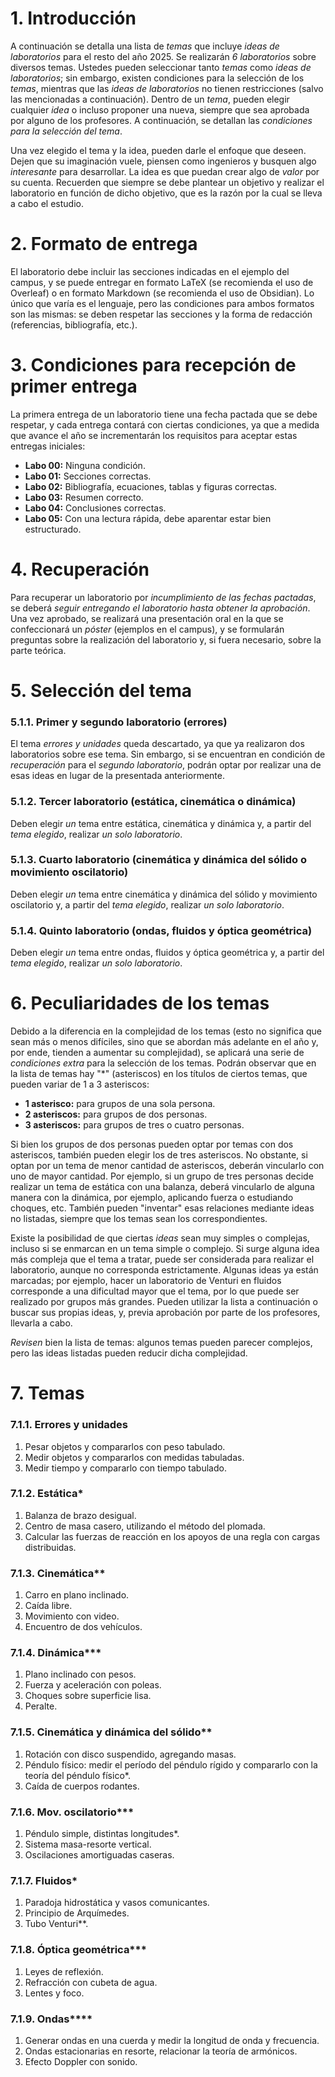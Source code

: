 # 1. Introducción

A continuación se detalla una lista de *temas* que incluye *ideas de laboratorios* para el resto del año 2025. Se realizarán *6 laboratorios* sobre diversos temas. Ustedes pueden seleccionar tanto *temas* como *ideas de laboratorios*; sin embargo, existen condiciones para la selección de los *temas*, mientras que las *ideas de laboratorios* no tienen restricciones (salvo las mencionadas a continuación). Dentro de un *tema*, pueden elegir cualquier *idea* o incluso proponer una nueva, siempre que sea aprobada por alguno de los profesores. A continuación, se detallan las *condiciones para la selección del tema*.

Una vez elegido el tema y la idea, pueden darle el enfoque que deseen. Dejen que su imaginación vuele, piensen como ingenieros y busquen algo *interesante* para desarrollar. La idea es que puedan crear algo de *valor* por su cuenta. Recuerden que siempre se debe plantear un objetivo y realizar el laboratorio en función de dicho objetivo, que es la razón por la cual se lleva a cabo el estudio.

# 2. Formato de entrega

El laboratorio debe incluir las secciones indicadas en el ejemplo del campus, y se puede entregar en formato LaTeX (se recomienda el uso de Overleaf) o en formato Markdown (se recomienda el uso de Obsidian). Lo único que varía es el lenguaje, pero las condiciones para ambos formatos son las mismas: se deben respetar las secciones y la forma de redacción (referencias, bibliografía, etc.).

# 3. Condiciones para recepción de primer entrega

La primera entrega de un laboratorio tiene una fecha pactada que se debe respetar, y cada entrega contará con ciertas condiciones, ya que a medida que avance el año se incrementarán los requisitos para aceptar estas entregas iniciales:

- **Labo 00:** Ninguna condición.
- **Labo 01:** Secciones correctas.
- **Labo 02:** Bibliografía, ecuaciones, tablas y figuras correctas.
- **Labo 03:** Resumen correcto.
- **Labo 04:** Conclusiones correctas.
- **Labo 05:** Con una lectura rápida, debe aparentar estar bien estructurado.

# 4. Recuperación

Para recuperar un laboratorio por *incumplimiento de las fechas pactadas*, se deberá *seguir entregando el laboratorio hasta obtener la aprobación*. Una vez aprobado, se realizará una presentación oral en la que se confeccionará un *póster* (ejemplos en el campus), y se formularán preguntas sobre la realización del laboratorio y, si fuera necesario, sobre la parte teórica.

# 5. Selección del tema

### 5.1.1. Primer y segundo laboratorio (errores)

El tema *errores y unidades* queda descartado, ya que ya realizaron dos laboratorios sobre ese tema. Sin embargo, si se encuentran en condición de *recuperación* para el *segundo laboratorio*, podrán optar por realizar una de esas ideas en lugar de la presentada anteriormente.

### 5.1.2. Tercer laboratorio (estática, cinemática o dinámica)

Deben elegir *un* tema entre estática, cinemática y dinámica y, a partir del *tema elegido*, realizar *un solo laboratorio*.

### 5.1.3. Cuarto laboratorio (cinemática y dinámica del sólido o movimiento oscilatorio)

Deben elegir *un* tema entre cinemática y dinámica del sólido y movimiento oscilatorio y, a partir del *tema elegido*, realizar *un solo laboratorio*.

### 5.1.4. Quinto laboratorio (ondas, fluidos y óptica geométrica)

Deben elegir *un* tema entre ondas, fluidos y óptica geométrica y, a partir del *tema elegido*, realizar *un solo laboratorio*.

# 6. Peculiaridades de los temas

Debido a la diferencia en la complejidad de los temas (esto no significa que sean más o menos difíciles, sino que se abordan más adelante en el año y, por ende, tienden a aumentar su complejidad), se aplicará una serie de *condiciones extra* para la selección de los temas. Podrán observar que en la lista de temas hay "*" (asteriscos) en los títulos de ciertos temas, que pueden variar de 1 a 3 asteriscos:

- **1 asterisco:** para grupos de una sola persona.
- **2 asteriscos:** para grupos de dos personas.
- **3 asteriscos:** para grupos de tres o cuatro personas.

Si bien los grupos de dos personas pueden optar por temas con dos asteriscos, también pueden elegir los de tres asteriscos. No obstante, si optan por un tema de menor cantidad de asteriscos, deberán vincularlo con uno de mayor cantidad. Por ejemplo, si un grupo de tres personas decide realizar un tema de estática con una balanza, deberá vincularlo de alguna manera con la dinámica, por ejemplo, aplicando fuerza o estudiando choques, etc. También pueden "inventar" esas relaciones mediante ideas no listadas, siempre que los temas sean los correspondientes.

Existe la posibilidad de que ciertas *ideas* sean muy simples o complejas, incluso si se enmarcan en un tema simple o complejo. Si surge alguna idea más compleja que el tema a tratar, puede ser considerada para realizar el laboratorio, aunque no corresponda estrictamente. Algunas ideas ya están marcadas; por ejemplo, hacer un laboratorio de Venturi en fluidos corresponde a una dificultad mayor que el tema, por lo que puede ser realizado por grupos más grandes. Pueden utilizar la lista a continuación o buscar sus propias ideas, y, previa aprobación por parte de los profesores, llevarla a cabo.

*Revisen* bien la lista de temas: algunos temas pueden parecer complejos, pero las ideas listadas pueden reducir dicha complejidad.

# 7. Temas

### 7.1.1. Errores y unidades

1. Pesar objetos y compararlos con peso tabulado.
2. Medir objetos y compararlos con medidas tabuladas.
3. Medir tiempo y compararlo con tiempo tabulado.

### 7.1.2. Estática*

1. Balanza de brazo desigual.
2. Centro de masa casero, utilizando el método del plomada.
3. Calcular las fuerzas de reacción en los apoyos de una regla con cargas distribuidas.

### 7.1.3. Cinemática**

1. Carro en plano inclinado.
2. Caída libre.
3. Movimiento con video.
4. Encuentro de dos vehículos.

### 7.1.4. Dinámica***

1. Plano inclinado con pesos.
2. Fuerza y aceleración con poleas.
3. Choques sobre superficie lisa.
4. Peralte.

### 7.1.5. Cinemática y dinámica del sólido**

1. Rotación con disco suspendido, agregando masas.
2. Péndulo físico: medir el período del péndulo rígido y compararlo con la teoría del péndulo físico*.
3. Caída de cuerpos rodantes.

### 7.1.6. Mov. oscilatorio***

1. Péndulo simple, distintas longitudes*.
2. Sistema masa-resorte vertical.
3. Oscilaciones amortiguadas caseras.

### 7.1.7. Fluidos*

1. Paradoja hidrostática y vasos comunicantes.
2. Principio de Arquímedes.
3. Tubo Venturi**.

### 7.1.8. Óptica geométrica***

1. Leyes de reflexión.
2. Refracción con cubeta de agua.
3. Lentes y foco.

### 7.1.9. Ondas****

1. Generar ondas en una cuerda y medir la longitud de onda y frecuencia.
2. Ondas estacionarias en resorte, relacionar la teoría de armónicos.
3. Efecto Doppler con sonido.
